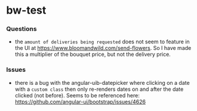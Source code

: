 # bw-test

### Questions
 - the `amount of deliveries being requested` does not seem to feature in the UI at <https://www.bloomandwild.com/send-flowers>. So I have made this a multiplier of the bouquet price, but not the delivery price.

### Issues
 - there is a bug with the angular-uib-datepicker where clicking on a date with a `custom class` then only re-renders dates on and after the date clicked (not before). Seems to be referenced here: https://github.com/angular-ui/bootstrap/issues/4626


